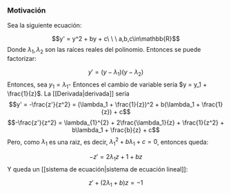 
### Motivación 

Sea la siguiente ecuación: 

$$y' = y^2 + by + c\ \ \ a,b,c\in\mathbb{R}$$ 
Donde $\lambda_1,\lambda_2$ son las raíces reales del polinomio. Entonces se puede factorizar: 

$$y' = (y-\lambda_1)(y-\lambda_2)$$ 
Entonces, sea $y_1 = \lambda_1$- Entonces el cambio de variable sería $y = y_1 + \frac{1}{z}$. La [[Derivada|derivada]] sería $$y' = -\frac{z'}{z^2} = (\lambda_1 + \frac{1}{z})^2 + b(\lambda_1 + \frac{1}{z}) + c$$ 
$$-\frac{z'}{z^2} = \lambda_{1}^{2} + 2\frac{\lambda_1}{z} + \frac{1}{z^2} + b\lambda_1 + \frac{b}{z} + c$$ 
Pero, como $\lambda_1$ es una raiz, es decir, $\lambda_{1}^{2} + b\lambda_1 + c = 0$, entonces queda: 

$$-z' = 2\lambda_1z + 1 + bz$$ Y queda un [[sistema de ecuación|sistema de ecuación lineal]]: 

$$z' + (2\lambda_1 + b)z = -1$$ 